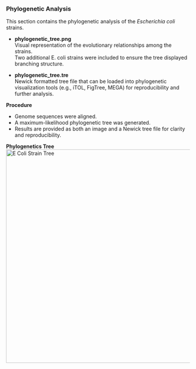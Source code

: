 ### Phylogenetic Analysis  

This section contains the phylogenetic analysis of the *Escherichia coli* strains.  

- **phylogenetic_tree.png**  
  Visual representation of the evolutionary relationships among the strains.  
  Two additional E. coli strains were included to ensure the tree displayed branching structure.
  
- **phylogenetic_tree.tre**  
  Newick formatted tree file that can be loaded into phylogenetic visualization tools (e.g., iTOL, FigTree, MEGA) for reproducibility and further analysis.  

**Procedure**
- Genome sequences were aligned.  
- A maximum-likelihood phylogenetic tree was generated.  
- Results are provided as both an image and a Newick tree file for clarity and reproducibility.  

**Phylogenetics Tree**
<img width="600" height="584" alt="E Coli Strain Tree" src="https://github.com/user-attachments/assets/bba034b8-a20e-4f4f-b03f-e522e44964b5" />

